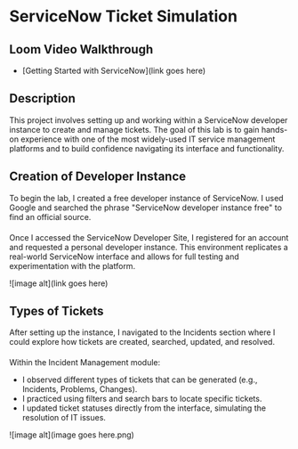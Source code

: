 <h1>ServiceNow Ticket Simulation</h1>
<h2>Loom Video Walkthrough </h2>

- [Getting Started with ServiceNow](link goes here)
<h2>Description</h2>
This project involves setting up and working within a ServiceNow developer instance to create and manage tickets. The goal of this lab is to gain hands-on experience with one of the most widely-used IT service management platforms and to build confidence navigating its interface and functionality. 
<br />


<h2>Creation of Developer Instance </h2>
<p style="margin-bottom: 20px;">To begin the lab, I created a free developer instance of ServiceNow. I used Google and searched the phrase "ServiceNow developer instance free" to find an official source.</p>

<p>Once I accessed the ServiceNow Developer Site, I registered for an account and requested a personal developer instance. This environment replicates a real-world ServiceNow interface and allows for full testing and experimentation with the platform.</p>
 
![image alt](link goes here)

<h2>Types of Tickets </h2>
<p style="margin-bottom: 20px;">After setting up the instance, I navigated to the Incidents section where I could explore how tickets are created, searched, updated, and resolved.</p>

<p>Within the Incident Management module:</p>
<ul>
  <li>I observed different types of tickets that can be generated (e.g., Incidents, Problems, Changes).</li>
  <li>I practiced using filters and search bars to locate specific tickets.</li>
  <li>I updated ticket statuses directly from the interface, simulating the resolution of IT issues.</li>
</ul>


![image alt](image goes here.png)
<!--
 ```diff
- text in red
+ text in green
! text in orange
# text in gray
@@ text in purple (and bold)@@
```
